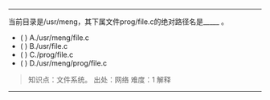 ---
当前目录是/usr/meng，其下属文件prog/file.c的绝对路径名是_____ 。
- ( ) A./usr/meng/file.c 
- ( ) B./usr/file.c 
- ( ) C./prog/file.c 
- ( ) D./usr/meng/prog/file.c

> 知识点：文件系统。
> 出处：网络
> 难度：1
> 解释

---